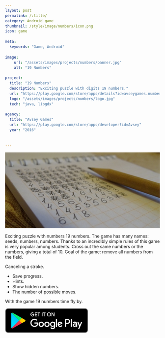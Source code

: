 ```yaml
---
layout: post
permalink: /:title/
category: Android game
thumbnail: /style/image/numbers/icon.png
icon: game

meta:
  keywords: "Game, Android"
  
image:
    url: "/assets/images/projects/numbers/banner.jpg"
    alt: "19 Numbers"

project:
  title: "19 Numbers"
  description: "Exciting puzzle with digits 19 numbers."
  url: "https://play.google.com/store/apps/details?id=avseygames.numbers.android"
  logo: "/assets/images/projects/numbers/logo.jpg"
  tech: "java, libgdx"

agency:
  title: "Avsey Games"
  url: "https://play.google.com/store/apps/developer?id=Avsey"
  year: "2016"


---
```

![](/style/image/numbers/banner.jpg)

Exciting puzzle with numbers 19 numbers. The game has many names: seeds, numbers, numbers. Thanks to an incredibly simple rules of this game is very popular among students. Cross out the same numbers or the numbers, giving a total of 10. Goal of the game: remove all numbers from the field.

Canceling a stroke.
* Save progress. 
* Hints.
* Show hidden numbers.
* The number of possible moves.

With the game 19 numbers time fly by.

[<img src="/style/image/GooglePlay-Button.svg" alt="Get it on Google play">](https://play.google.com/store/apps/details?id=avseygames.numbers.android)

